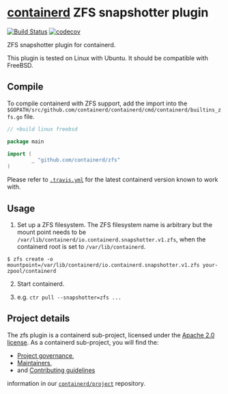 # [containerd](https://github.com/containerd/containerd) ZFS snapshotter plugin

[![Build Status](https://travis-ci.org/containerd/zfs.svg?branch=master)](https://travis-ci.org/containerd/zfs)
[![codecov](https://codecov.io/gh/containerd/zfs/branch/master/graph/badge.svg)](https://codecov.io/gh/containerd/zfs)

ZFS snapshotter plugin for containerd.

This plugin is tested on Linux with Ubuntu.  It should be compatible with FreeBSD.


## Compile

To compile containerd with ZFS support, add the import into the `$GOPATH/src/github.com/containerd/containerd/cmd/containerd/builtins_zfs.go` file.

```go
// +build linux freebsd

package main

import (
        _ "github.com/containerd/zfs"
)
```

Please refer to [`.travis.yml`](.travis.yml) for the latest containerd version known to work with.


## Usage

1. Set up a ZFS filesystem.
The ZFS filesystem name is arbitrary but the mount point needs to be `/var/lib/containerd/io.containerd.snapshotter.v1.zfs`, when the containerd root is set to `/var/lib/containerd`.
```console
$ zfs create -o mountpoint=/var/lib/containerd/io.containerd.snapshotter.v1.zfs your-zpool/containerd
```

2. Start containerd.

3. e.g. `ctr pull --snapshotter=zfs ...`

## Project details

The zfs plugin is a containerd sub-project, licensed under the [Apache 2.0 license](./LICENSE).
As a containerd sub-project, you will find the:
 * [Project governance](https://github.com/containerd/project/blob/master/GOVERNANCE.md),
 * [Maintainers](https://github.com/containerd/project/blob/master/MAINTAINERS),
 * and [Contributing guidelines](https://github.com/containerd/project/blob/master/CONTRIBUTING.md)

information in our [`containerd/project`](https://github.com/containerd/project) repository.
